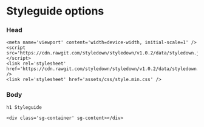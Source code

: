 # Styleguide options

### Head

    <meta name='viewport' content='width=device-width, initial-scale=1' />
    <script src='https://cdn.rawgit.com/styledown/styledown/v1.0.2/data/styledown.js'></script>
    <link rel='stylesheet' href='https://cdn.rawgit.com/styledown/styledown/v1.0.2/data/styledown.css' />
    <link rel='stylesheet' href='assets/css/style.min.css' />

### Body

    h1 Styleguide

    <div class='sg-container' sg-content></div>
